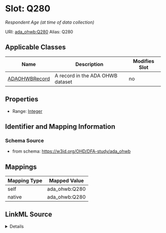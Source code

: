 

# Slot: Q280 


_Respondent Age (at time of data collection)_





URI: [ada_ohwb:Q280](https://w3id.org/OHD/DFA-study/ada_ohwb/Q280)
Alias: Q280

<!-- no inheritance hierarchy -->





## Applicable Classes

| Name | Description | Modifies Slot |
| --- | --- | --- |
| [ADAOHWBRecord](ADAOHWBRecord.md) | A record in the ADA OHWB dataset |  no  |







## Properties

* Range: [Integer](Integer.md)





## Identifier and Mapping Information







### Schema Source


* from schema: https://w3id.org/OHD/DFA-study/ada_ohwb




## Mappings

| Mapping Type | Mapped Value |
| ---  | ---  |
| self | ada_ohwb:Q280 |
| native | ada_ohwb:Q280 |




## LinkML Source

<details>
```yaml
name: Q280
description: Respondent Age (at time of data collection)
from_schema: https://w3id.org/OHD/DFA-study/ada_ohwb
rank: 1000
alias: Q280
domain_of:
- ADA_OHWBRecord
range: integer

```
</details>